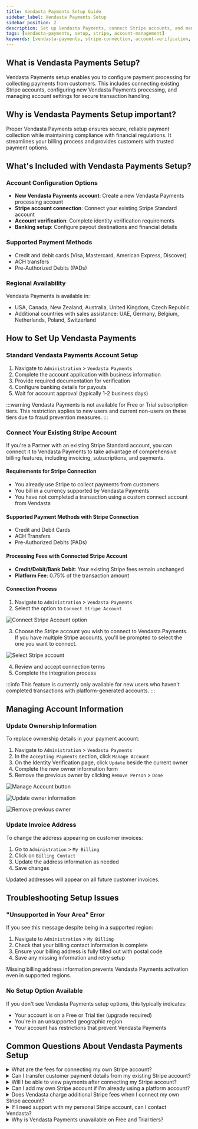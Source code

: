 ```yaml
---
title: Vendasta Payments Setup Guide
sidebar_label: Vendasta Payments Setup
sidebar_position: 2
description: Set up Vendasta Payments, connect Stripe accounts, and manage account verification and settings
tags: [vendasta-payments, setup, stripe, account-management]
keywords: [vendasta-payments, stripe-connection, account-verification, payment-configuration]
---
```


## What is Vendasta Payments Setup?

Vendasta Payments setup enables you to configure payment processing for collecting payments from customers. This includes connecting existing Stripe accounts, configuring new Vendasta Payments processing, and managing account settings for secure transaction handling.

## Why is Vendasta Payments Setup important?

Proper Vendasta Payments setup ensures secure, reliable payment collection while maintaining compliance with financial regulations. It streamlines your billing process and provides customers with trusted payment options.

## What's Included with Vendasta Payments Setup?

### Account Configuration Options
- **New Vendasta Payments account**: Create a new Vendasta Payments processing account
- **Stripe account connection**: Connect your existing Stripe Standard account
- **Account verification**: Complete identity verification requirements
- **Banking setup**: Configure payout destinations and financial details

### Supported Payment Methods
- Credit and debit cards (Visa, Mastercard, American Express, Discover)
- ACH transfers
- Pre-Authorized Debits (PADs)

### Regional Availability
Vendasta Payments is available in:
- USA, Canada, New Zealand, Australia, United Kingdom, Czech Republic
- Additional countries with sales assistance: UAE, Germany, Belgium, Netherlands, Poland, Switzerland

## How to Set Up Vendasta Payments

### Standard Vendasta Payments Account Setup
1. Navigate to `Administration` > `Vendasta Payments`
2. Complete the account application with business information
3. Provide required documentation for verification
4. Configure banking details for payouts
5. Wait for account approval (typically 1-2 business days)

:::warning
Vendasta Payments is not available for Free or Trial subscription tiers. This restriction applies to new users and current non-users on these tiers due to fraud prevention measures.
:::

### Connect Your Existing Stripe Account

If you're a Partner with an existing Stripe Standard account, you can connect it to Vendasta Payments to take advantage of comprehensive billing features, including invoicing, subscriptions, and payments.

#### Requirements for Stripe Connection
- You already use Stripe to collect payments from customers
- You bill in a currency supported by Vendasta Payments
- You have not completed a transaction using a custom connect account from Vendasta

#### Supported Payment Methods with Stripe Connection
- Credit and Debit Cards
- ACH Transfers
- Pre-Authorized Debits (PADs)

#### Processing Fees with Connected Stripe Account
- **Credit/Debit/Bank Debit**: Your existing Stripe fees remain unchanged
- **Platform Fee**: 0.75% of the transaction amount

#### Connection Process
1. Navigate to `Administration` > `Vendasta Payments`
2. Select the option to `Connect Stripe Account`

![Connect Stripe Account option](./img/vendasta-payments/connect-stripe-account-1.jpg)

3. Choose the Stripe account you wish to connect to Vendasta Payments. If you have multiple Stripe accounts, you'll be prompted to select the one you want to connect.

![Select Stripe account](./img/vendasta-payments/connect-stripe-account-2.jpg)

4. Review and accept connection terms
5. Complete the integration process

:::info
This feature is currently only available for new users who haven't completed transactions with platform-generated accounts.
:::

## Managing Account Information

### Update Ownership Information
To replace ownership details in your payment account:

1. Navigate to `Administration` > `Vendasta Payments`
2. In the `Accepting Payments` section, click `Manage Account`
3. On the Identity Verification page, click `Update` beside the current owner
4. Complete the new owner information form
5. Remove the previous owner by clicking `Remove Person` > `Done`

![Manage Account button](./img/vendasta-payments/manage-account.jpg)

![Update owner information](./img/vendasta-payments/update-owner.jpg)

![Remove previous owner](./img/vendasta-payments/remove-person.jpg)

### Update Invoice Address
To change the address appearing on customer invoices:

1. Go to `Administration` > `My Billing`
2. Click on `Billing Contact`
3. Update the address information as needed
4. Save changes

Updated addresses will appear on all future customer invoices.

## Troubleshooting Setup Issues

### "Unsupported in Your Area" Error
If you see this message despite being in a supported region:

1. Navigate to `Administration` > `My Billing`
2. Check that your billing contact information is complete
3. Ensure your billing address is fully filled out with postal code
4. Save any missing information and retry setup

Missing billing address information prevents Vendasta Payments activation even in supported regions.

### No Setup Option Available
If you don't see Vendasta Payments setup options, this typically indicates:
- Your account is on a Free or Trial tier (upgrade required)
- You're in an unsupported geographic region
- Your account has restrictions that prevent Vendasta Payments

## Common Questions About Vendasta Payments Setup

<details>
<summary>What are the fees for connecting my own Stripe account?</summary>

You'll pay a 0.75% platform fee in addition to your existing negotiated Stripe fees. Your current Stripe rates remain unchanged.
</details>

<details>
<summary>Can I transfer customer payment details from my existing Stripe account?</summary>

Currently, automatic transfer of customer payment information is not available. You'll need to manually input payment details into the platform.
</details>

<details>
<summary>Will I be able to view payments after connecting my Stripe account?</summary>

Yes, you can view payment details processed through the platform. However, payout information must be accessed directly in your Stripe account.
</details>

<details>
<summary>Can I add my own Stripe account if I'm already using a platform account?</summary>

This feature is currently only available for new users who haven't completed transactions with platform-generated accounts.
</details>

<details>
<summary>Does Vendasta charge additional Stripe fees when I connect my own Stripe account?</summary>

No, you'll keep your negotiated Stripe fees. Vendasta only charges a 0.75% platform fee on the transaction amount.
</details>

<details>
<summary>If I need support with my personal Stripe account, can I contact Vendasta?</summary>

Due to limited account access, all support for personal Stripe accounts must be handled directly with Stripe.
</details>

<details>
<summary>Why is Vendasta Payments unavailable on Free and Trial tiers?</summary>

Due to increased fraudulent transactions, Vendasta Payments is restricted on Free and Trial tiers. Existing users on these tiers who already use the service retain access.
</details>